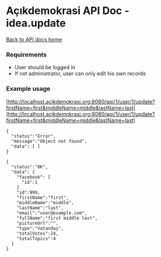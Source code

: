 # Açıkdemokrasi API Doc - idea.update

[Back to API docs home](Home)

### Requirements
- User should be logged in
- If not administrator, user can only edit his own records

### Example usage


[http://localhost.acikdemokrasi.org:8080/api/1/user/1/update?firstName=first&middleName=middle&lastName=last](http://localhost.acikdemokrasi.org:8080/api/1/user/1/update?firstName=first&middleName=middle&lastName=last)

```
{
  "status":"Error",
  "message":"Object not found",
  "data": [ ]
}
```
```
{
  "status":"OK",
  "data": {
    "facebook": [
      "id":1
    ]
    "id":999,
    "firstName":"first",
    "middleName":"middle",
    "lastName":"last",
    "email":"user@example.com",
    "fullName":"first middle last",
    "pictureUrl":"",
    "type":"Vatandaş",
    "totalVotes":24,
    "totalTopics":4
  }
}
```